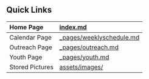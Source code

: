 ## Quick Links
<b>
  
| Home Page | [index.md](index.md )       |
| :---     | :---                    |
| Calendar Page    | [_pages/weeklyschedule.md](/_pages/weeklyschedule.md/)|
| Outreach Page   | [_pages/outreach.md](/_pages/outreach.md/)|
| Youth Page   | [_pages/youth.md](/_pages/youth.md/)|
| Stored Pictures    | [assets/images/](/assets/images/)|

</b>
